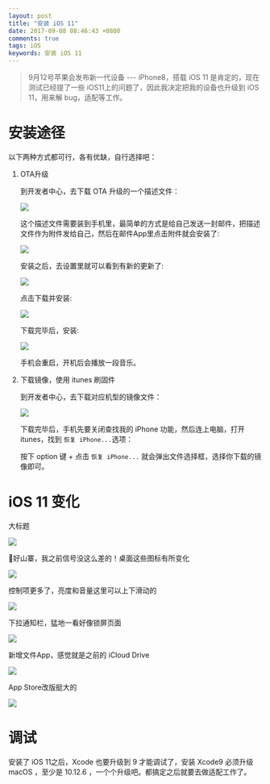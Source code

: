 ```yaml
---
layout: post
title: "安装 iOS 11"
date: 2017-09-08 08:46:43 +0800
comments: true
tags: iOS
keywords: 安装 iOS 11
---
```


> 9月12号苹果会发布新一代设备 --- iPhone8，搭载 iOS 11 是肯定的，现在测试已经提了一些 iOS11上的问题了，因此我决定把我的设备也升级到 iOS 11，用来解 bug，适配等工作。

# 安装途径

以下两种方式都可行，各有优缺，自行选择吧：

1. OTA升级

	到开发者中心，去下载 OTA 升级的一个描述文件：
	
	![](/images/201709/1ota.jpeg)
	
	这个描述文件需要装到手机里，最简单的方式是给自己发送一封邮件，把描述文件作为附件发给自己，然后在邮件App里点击附件就会安装了:

	![](/images/201709/3pp.jpeg)
		
	安装之后，去设置里就可以看到有新的更新了:

	![](/images/201709/4new.jpeg)
	
	点击下载并安装:
	
	![](/images/201709/5downloading.jpeg)
	
	下载完毕后，安装:
	
	![](/images/201709/6install.jpeg)	
	
	手机会重启，开机后会播放一段音乐。
		
2. 下载镜像，使用 itunes 刷固件

	到开发者中心，去下载对应机型的镜像文件：
	
	![](/images/201709/2image.jpeg)
	
	下载完毕后，手机先要关闭查找我的 iPhone 功能，然后连上电脑，打开 itunes，找到 `恢复 iPhone...`选项：
	
	按下 option 键 + 点击 `恢复 iPhone...` 就会弹出文件选择框，选择你下载的镜像即可。
	

# iOS 11 变化

大标题

![](/images/201709/8.jpeg)

📶好山寨，我之前信号没这么差的！桌面这些图标有所变化

![](/images/201709/9.jpeg)

控制项更多了，亮度和音量这里可以上下滑动的

![](/images/201709/10.jpeg)

下拉通知栏，猛地一看好像锁屏页面

![](/images/201709/11.jpeg)

新增文件App，感觉就是之前的 iCloud Drive

![](/images/201709/12.jpeg)

App Store改版挺大的

![](/images/201709/13.jpeg)

# 调试

安装了 iOS 11之后，Xcode 也要升级到 9 才能调试了，安装 Xcode9 必须升级 macOS ，至少是 10.12.6 ，一个个升级吧。都搞定之后就要去做适配工作了。

